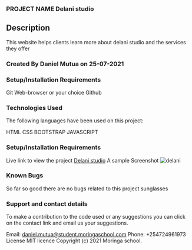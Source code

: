 ### PROJECT NAME Delani studio
## Description
This website helps clients learn more about delani studio and the services they offer
### Created By Daniel Mutua on 25-07-2021

### Setup/Installation Requirements
Git
Web-browser or your choice
Github
### Technologies Used
The following languages have been used on this project:

HTML
CSS
BOOTSTRAP
JAVASCRIPT
### Setup/Installation Requirements
Live link to view the project <a href=https://dan-mutua.github.io/delani-studio>Delani studio</a>
A sample Screenshot
<img src= Delani Studio.jpg alt=delani>

### Known Bugs
So far so good there are no bugs related to this project sunglasses

### Support and contact details 
To make a contribution to the code used or any suggestions you can click on the contact link and email us your suggestions.

Email: daniel.mutua@student.moringaschool.com
Phone: +254724961973
License
MIT licence Copyright (c) 2021 Moringa school.